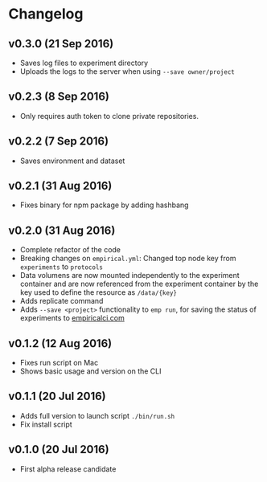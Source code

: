 # Changelog

## v0.3.0 (21 Sep 2016)
- Saves log files to experiment directory
- Uploads the logs to the server when using ``--save owner/project``

## v0.2.3 (8 Sep 2016)
- Only requires auth token to clone private repositories.

## v0.2.2 (7 Sep 2016)
- Saves environment and dataset

## v0.2.1 (31 Aug 2016)
- Fixes binary for npm package by adding hashbang

## v0.2.0 (31 Aug 2016)
- Complete refactor of the code
- Breaking changes on ``empirical.yml``: Changed top node key from ``experiments`` to ``protocols``
- Data volumens are now mounted independently to the experiment container
and are now referenced from the experiment container by the key used to define the resource as ``/data/{key}``
- Adds replicate command
- Adds ``--save <project>`` functionality to ``emp run``,
for saving the status of experiments to [empiricalci.com](https://empiricalci.com) 

## v0.1.2 (12 Aug 2016)
- Fixes run script on Mac 
- Shows basic usage and version on the CLI

## v0.1.1 (20 Jul 2016)
- Adds full version to launch script ``./bin/run.sh``
- Fix install script

## v0.1.0 (20 Jul 2016)
- First alpha release candidate
